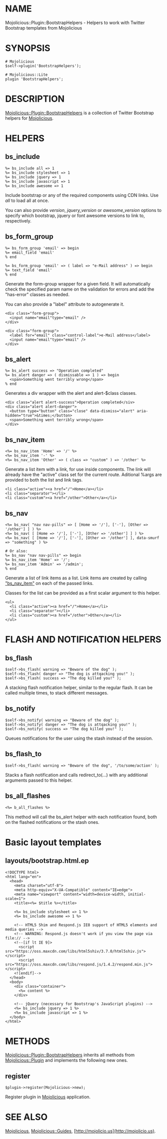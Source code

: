 # NAME

Mojolicious::Plugin::BootstrapHelpers - Helpers to work with Twitter Bootstrap
templates from Mojolicious

# SYNOPSIS

    # Mojolicious
    $self->plugin('BootstrapHelpers');

    # Mojolicious::Lite
    plugin 'BootstrapHelpers';

# DESCRIPTION

[Mojolicious::Plugin::BootstrapHelpers](https://metacpan.org/pod/Mojolicious::Plugin::BootstrapHelpers) is a collection of Twitter Bootstrap
helpers for [Mojolicious](https://metacpan.org/pod/Mojolicious).

# HELPERS

## bs\_include

    %= bs_include all => 1
    %= bs_include stylesheet => 1
    %= bs_include jquery => 1
    %= bs_include javascript => 1
    %= bs_include awesome => 1

Include bootstrap or any of the required components using CDN links. Use _all_
to load all at once.

You can also provide _version_, _jquery\_version_ or _awesome\_version_ options
to specify which bootstrap, jquery or font awesome versions to link to,
respectively.

## bs\_form\_group

    %= bs_form_group 'email' => begin
    %= email_field 'email'
    % end

    %= bs_form_group 'email' => ( label => "e-Mail address" ) => begin
    %= text_field 'email'
    % end

Generate the form-group wrapper for a given field. It will automatically check
the specified param name on the validation for errors and add the "has-error"
classes as needed.

You can also provide a "label" attribute to autogenerate it.

    <div class="form-group">
      <input name="email"type="email" />
    </div>

    <div class="form-group">
      <label for="email" class="control-label">e-Mail address</label>
      <input name="email"type="email" />
    </div>

## bs\_alert

    %= bs_alert success => "Operation completed"
    %= bs_alert danger => ( dismissable => 1 ) => begin
      <span>Something went terribly wrong</span>
    % end

Generates a div wrapper with the alert and alert-$class classes.

    <div class="alert alert-success">Operation completed</siv>
    <div class="alert alert-danger">
      <button type="button" class="close" data-dismiss="alert" aria-hidden="true">&times;</button>
      <span>Something went terribly wrong</span>
    </div>

## bs\_nav\_item

    <%= bs_nav_item 'Home' => '/' %>
    <%= bs_nav_item '-' %>
    <%= bs_nav_item 'Other' => ( class => "custom" ) => '/other' %>

Generate a list item with a link, for use inside components. The link will
already have the "active" class set for the current route. Aditional %args
are provided to both the list and link tags.

    <li class="active"><a href="/">Home</a></li>
    <li class="separator"></li>
    <li class="custom"><a href="/other">Other</a></li>

## bs\_nav

    <%= bs_nav( "nav nav-pills" => [ [Home => '/'], ['-'], [Other => '/other'] ] ) %>
    <%= bs_nav( [ [Home => '/'], ['-'], [Other => '/other'] ] ) %>
    <%= bs_nav( [ [Home => '/'], ['-'], [Other => '/other'] ], data-smurf => "something" ) %>

    # Or also:
    %= bs_nav "nav nav-pills" => begin
    %= bs_nav_item 'Home' => '/';
    %= bs_nav_item 'Admin' => '/admin';
    % end

Generate a list of link items as a list. Link items are created by calling
["bs\_nav\_item"](#bs_nav_item) on each of the passed links.

Classes for the list can be provided as a first scalar argument to this helper.

    <ul>
      <li class="active"><a href="/">Home</a></li>
      <li class="separator"></li>
      <li class="custom"><a href="/other">Other</a></li>
    </ul>

# FLASH AND NOTIFICATION HELPERS

## bs\_flash

    $self->bs_flash( warning => "Beware of the dog" );
    $self->bs_flash( danger => "The dog is attqacking you!" );
    $self->bs_flash( success => "The dog killed you!" );

A stacking flash notification helper, similar to the regular flash. It can be
called multiple times, to stack different messages.

## bs\_notify

    $self->bs_notify( warning => "Beware of the dog" );
    $self->bs_notify( danger => "The dog is attqacking you!" );
    $self->bs_notify( success => "The dog killed you!" );

Queues notifications for the user using the stash instead of the session.

## bs\_flash\_to

    $self->bs_flash( warning => "Beware of the dog", '/to/some/action' );

Stacks a flash notification and calls redirect\_to(...) with any additional
arguments passed to this helper.

## bs\_all\_flashes

    <%= b_all_flashes %>

This method will call the bs\_alert helper with each notification found,
both on the flashed notifications or the stash ones.

# Basic layout templates

## layouts/bootstrap.html.ep

    <!DOCTYPE html>
    <html lang="en">
      <head>
        <meta charset="utf-8">
        <meta http-equiv="X-UA-Compatible" content="IE=edge">
        <meta name="viewport" content="width=device-width, initial-scale=1">
        <title><%= $title %></title>
    
        <%= bs_include stylesheet => 1 %>
        <%= bs_include awesome => 1 %>
    
        <!-- HTML5 Shim and Respond.js IE8 support of HTML5 elements and media queries -->
        <!-- WARNING: Respond.js doesn't work if you view the page via file:// -->
        <!--[if lt IE 9]>
          <script src="https://oss.maxcdn.com/libs/html5shiv/3.7.0/html5shiv.js"></script>
          <script src="https://oss.maxcdn.com/libs/respond.js/1.4.2/respond.min.js"></script>
        <![endif]-->
      </head>
      <body>
        <div class="container">
          <%= content %>
        </div>
    
        <!-- jQuery (necessary for Bootstrap's JavaScript plugins) -->
        <%= bs_include jquery => 1 %>
        <%= bs_include javascript => 1 %>
      </body>
    </html>

# METHODS

[Mojolicious::Plugin::BootstrapHelpers](https://metacpan.org/pod/Mojolicious::Plugin::BootstrapHelpers) inherits all methods from
[Mojolicious::Plugin](https://metacpan.org/pod/Mojolicious::Plugin) and implements the following new ones.

## register

    $plugin->register(Mojolicious->new);

Register plugin in [Mojolicious](https://metacpan.org/pod/Mojolicious) application.

# SEE ALSO

[Mojolicious](https://metacpan.org/pod/Mojolicious), [Mojolicious::Guides](https://metacpan.org/pod/Mojolicious::Guides), [http://mojolicio.us](http://mojolicio.us).
